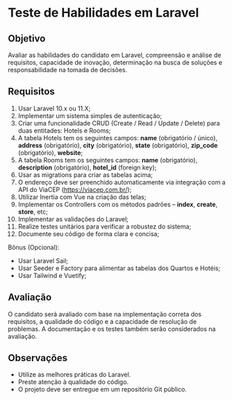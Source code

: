 # Teste de Habilidades em Laravel

## Objetivo

Avaliar as habilidades do candidato em Laravel, compreensão e análise de requisitos, capacidade de inovação, determinação na busca de soluções e responsabilidade na tomada de decisões.

## Requisitos

1. Usar Laravel 10.x ou 11.X;
2. Implementar um sistema simples de autenticação;
3. Criar uma funcionalidade CRUD (Create / Read / Update / Delete) para duas entitades: Hotels e Rooms;
4. A tabela Hotels tem os seguintes campos: **name** (obrigatório / único), **address** (obrigatório), **city** (obrigatório), **state** (obrigatório), **zip_code** (obrigatório), **website**;
5. A tabela Rooms tem os seguintes campos: **name** (obrigatório), **description** (obrigatório), **hotel_id** (foreign key);
6. Usar as migrations para criar as tabelas acima;
7. O endereço deve ser preenchido automaticamente via integração com a API do ViaCEP (https://viacep.com.br/);
8. Utilizar Inertia com Vue na criação das telas;
9. Implementar os Controllers com os métodos padrões – **index**, **create**, **store**, etc;
10. Implementar as validações do Laravel;
11. Realize testes unitários para verificar a robustez do sistema;
12. Documente seu código de forma clara e concisa;

Bônus (Opcional):

- Usar Laravel Sail;
- Usar Seeder e Factory para alimentar as tabelas dos Quartos e Hotéis;
- Usar Tailwind e Vuetify;

## Avaliação

O candidato será avaliado com base na implementação correta dos requisitos, a qualidade do código e a capacidade de resolução de problemas. A documentação e os testes também serão considerados na avaliação.

## Observações

- Utilize as melhores práticas do Laravel.
- Preste atenção à qualidade do código.
- O projeto deve ser entregue em um repositório Git público.
